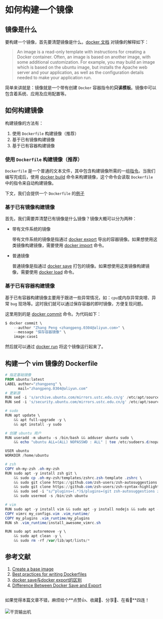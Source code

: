 # 如何构建一个镜像

## 镜像是什么

要构建一个镜像，首先要清楚镜像是什么。[docker 文档](https://docs.docker.com/get-started/overview/) 对镜像的解释如下：

> An image is a read-only template with instructions for creating a Docker container. Often, an image is based on another image, with some additional customization. For example, you may build an image which is based on the ubuntu image, but installs the Apache web server and your application, as well as the configuration details needed to make your application run.

简单来讲就是：镜像就是一个带有创建 `Docker` 容器指令的**只读模板**。镜像中可以包含着系统、应用及应用配置等。

## 如何构建镜像

构建镜像的方法有：

1. 使用 `Dockerfile` 构建镜像（推荐）
2. 基于已有镜像构建镜像
3. 基于已有容器构建镜像

### 使用 `Dockerfile` 构建镜像（推荐）

`Dockerfile` 是一个普通的文本文件，其中包含构建镜像所需的一组[指令](https://docs.docker.com/engine/reference/builder/)。当我们编写完成后，使用 [docker build](https://docs.docker.com/engine/reference/commandline/build/) 命令来构建镜像，这个命令会读取 `Dockerfile` 中的指令来自动构建镜像。

下文，我们会提供一个 `Dockerfile` 的[例子](#构建一个-vim-镜像的-dockerfile)

### 基于已有镜像构建镜像

首先，我们需要弄清楚已有镜像是什么镜像？镜像大概可以分为两种：

- 带有文件系统的镜像
  
  带有文件系统的镜像是指通过 [docker export](https://docs.docker.com/engine/reference/commandline/export/) 导出的容器镜像。如果想使用这类镜像构建镜像，需要使用 [docker import](https://docs.docker.com/engine/reference/commandline/import/) 命令。

- 普通镜像
  
  普通镜像是指通过 [docker save](https://docs.docker.com/engine/reference/commandline/save/) 打包的镜像。如果想使用这类镜像构建镜像，需要使用 [docker load](https://docs.docker.com/engine/reference/commandline/load/) 命令。

### 基于已有容器构建镜像

基于已有容器构建镜像主要用于跟进一些异常情况，如：`cpu`或内存异常突增、异常 `bug` 现场等。这时我们就可以通过保存容器的即时镜像，方便复现问题。

这里用到的是 [docker commit](https://docs.docker.com/engine/reference/commandline/commit/) 命令。为代码如下：

```powershell
$ docker commit \
    --author "Zhang Peng <zhangpeng.0304@aliyun.com>" \
    --message "保存容器镜像" \
    image:case1
```

然后就可以通过 [docker run](https://docs.docker.com/engine/reference/commandline/run/) 将这个镜像运行起来了。

## 构建一个 vim 镜像的 Dockerfile

```powershell
# 指定基础镜像
FROM ubuntu:latest
LABEL author="zhangpeng" \
      mail="zhangpeng.0304@aliyun.com"
# 更新源
RUN sed -i 's/archive.ubuntu.com/mirrors.ustc.edu.cn/g' /etc/apt/sources.list 
RUN sed -i 's/security.ubuntu.com/mirrors.ustc.edu.cn/g' /etc/apt/sources.list

# sudo
RUN apt update \
    && apt full-upgrade -y \
    && apt install -y sudo 

# 创建 ubuntu 用户
RUN useradd -m ubuntu -s /bin/bash && adduser ubuntu sudo \
    && echo "ubuntu ALL=(ALL) NOPASSWD : ALL" | tee /etc/sudoers.d/nopasswd4sudo

USER ubuntu
WORKDIR /home/ubuntu

# zsh
COPY oh-my-zsh .oh-my-zsh
RUN sudo apt -y install zsh git \
    && sudo cp .oh-my-zsh/templates/zshrc.zsh-template .zshrc \
    && sudo git clone https://github.com/zsh-users/zsh-autosuggestions.git .oh-my-zsh/plugins/zsh-autosuggestions \
    && sudo git clone https://github.com/zsh-users/zsh-syntax-highlighting.git .oh-my-zsh/plugins/zsh-syntax-highlighting \
    && sudo sed -i "s/^plugins=(.*)$/plugins=(git zsh-autosuggestions zsh-syntax-highlighting)/g" .zshrc \
    && sudo usermod -s /bin/zsh ubuntu

# vim
RUN sudo apt -y install vim && sudo apt -y install nodejs && sudo apt -y install fzf
COPY vimrc my_configs.vim .vim_runtime/ 
COPY my_plugins .vim_runtime/my_plugins
RUN sh .vim_runtime/install_awesome_vimrc.sh

RUN sudo apt autoremove -y \
    && sudo apt clean -y \
    && sudo rm -rf /var/lib/apt/lists/*


```

## 参考文献

1. [Create a base image](https://docs.docker.com/develop/develop-images/baseimages/)
2. [Best practices for writing Dockerfiles](https://docs.docker.com/develop/develop-images/dockerfile_best-practices/)
3. [docker save与docker export的区别](https://jingsam.github.io/2017/08/26/docker-save-and-docker-export.html)
4. [Difference Between Docker Save and Export](https://www.baeldung.com/ops/docker-save-export)

## 

如果觉得本篇文章不错，麻烦给个**点赞👍、收藏🌟、分享👊、在看👀**四连！

![干货输出机](https://img.zhangpeng.site/wechat/qrcode.jpg)
